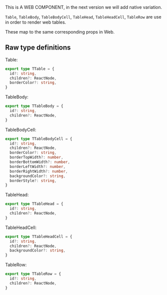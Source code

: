 This is A WEB COMPONENT, in the next version we will add native variation.

`Table`, `TableBody`, `TableBodyCell`, `TableHead`, `TableHeadCell`, `TableRow` are use in order to render web tables.

These map to the same corresponding props in Web.

## Raw type definitions

Table:
```ts
export type TTable = {
  id?: string,
  children?: ReactNode,
  borderColor?: string,
}
```

TableBody:
```ts
export type TTableBody = {
  id?: string,
  children?: ReactNode,
}
```

TableBodyCell:
```ts
export type TTableBodyCell = {
  id?: string,
  children?: ReactNode,
  borderColor?: string,
  borderTopWidth?: number,
  borderBottomWidth?: number,
  borderLeftWidth?: number,
  borderRightWidth?: number,
  backgroundColor?: string,
  borderStyle?: string,
}
```

TableHead:
```ts
export type TTableHead = {
  id?: string,
  children?: ReactNode,
}
```

TableHeadCell:
```ts
export type TTableHeadCell = {
  id?: string,
  children?: ReactNode,
  backgroundColor?: string,
}
```

TableRow:
```ts
export type TTableRow = {
  id?: string,
  children?: ReactNode,
}
```

